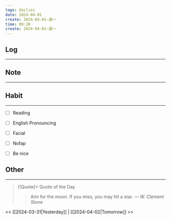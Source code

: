 ```yaml
---
tags: dailies  
date: 2024-04-01
create: 2024-04-01-週一
time: 09:20
create: 2024-04-01-週一
---
```


## Log
---


## Note
---


## Habit
---
- [ ] Reading
- [ ] English Pronouncing
- [ ] Facial
- [ ] Nofap
- [ ] Be nice


## Other
---

> [!Quote]+ Quote of the Day
> > Aim for the moon. If you miss, you may hit a star.
> — <cite>W. Clement Stone</cite>

<< [[2024-03-31|Yesterday]] | [[2024-04-02|Tomorrow]] >>